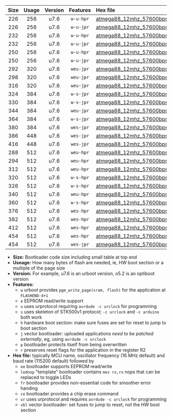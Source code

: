 |Size|Usage|Version|Features|Hex file|
|:-:|:-:|:-:|:-:|:--|
|226|256|u7.6|`w-u-hpr`|[atmega88_12mhz_57600bps_ur.hex](https://raw.githubusercontent.com/stefanrueger/urboot/main//atmega88_12mhz_57600bps_ur.hex)|
|226|256|u7.6|`w-u-jpr`|[atmega88_12mhz_57600bps_ur_vbl.hex](https://raw.githubusercontent.com/stefanrueger/urboot/main//atmega88_12mhz_57600bps_ur_vbl.hex)|
|232|256|u7.6|`w-u-hpr`|[atmega88_12mhz_57600bps_lednop_ur.hex](https://raw.githubusercontent.com/stefanrueger/urboot/main//atmega88_12mhz_57600bps_lednop_ur.hex)|
|232|256|u7.6|`w-u-jpr`|[atmega88_12mhz_57600bps_lednop_ur_vbl.hex](https://raw.githubusercontent.com/stefanrueger/urboot/main//atmega88_12mhz_57600bps_lednop_ur_vbl.hex)|
|250|256|u7.6|`w-u-hpr`|[atmega88_12mhz_57600bps_lednop_fr_ur.hex](https://raw.githubusercontent.com/stefanrueger/urboot/main//atmega88_12mhz_57600bps_lednop_fr_ur.hex)|
|250|256|u7.6|`w-u-jpr`|[atmega88_12mhz_57600bps_lednop_fr_ur_vbl.hex](https://raw.githubusercontent.com/stefanrueger/urboot/main//atmega88_12mhz_57600bps_lednop_fr_ur_vbl.hex)|
|292|320|u7.6|`weu-jpr`|[atmega88_12mhz_57600bps_ee_ur_vbl.hex](https://raw.githubusercontent.com/stefanrueger/urboot/main//atmega88_12mhz_57600bps_ee_ur_vbl.hex)|
|298|320|u7.6|`weu-jpr`|[atmega88_12mhz_57600bps_ee_lednop_ur_vbl.hex](https://raw.githubusercontent.com/stefanrueger/urboot/main//atmega88_12mhz_57600bps_ee_lednop_ur_vbl.hex)|
|316|320|u7.6|`weu-jpr`|[atmega88_12mhz_57600bps_ee_lednop_fr_ur_vbl.hex](https://raw.githubusercontent.com/stefanrueger/urboot/main//atmega88_12mhz_57600bps_ee_lednop_fr_ur_vbl.hex)|
|324|384|u7.6|`w-s-jpr`|[atmega88_12mhz_57600bps_vbl.hex](https://raw.githubusercontent.com/stefanrueger/urboot/main//atmega88_12mhz_57600bps_vbl.hex)|
|330|384|u7.6|`w-s-jpr`|[atmega88_12mhz_57600bps_lednop_vbl.hex](https://raw.githubusercontent.com/stefanrueger/urboot/main//atmega88_12mhz_57600bps_lednop_vbl.hex)|
|344|384|u7.6|`weu-jpr`|[atmega88_12mhz_57600bps_ee_lednop_fr_ce_ur_vbl.hex](https://raw.githubusercontent.com/stefanrueger/urboot/main//atmega88_12mhz_57600bps_ee_lednop_fr_ce_ur_vbl.hex)|
|364|384|u7.6|`w-s-jpr`|[atmega88_12mhz_57600bps_lednop_fr_vbl.hex](https://raw.githubusercontent.com/stefanrueger/urboot/main//atmega88_12mhz_57600bps_lednop_fr_vbl.hex)|
|380|384|u7.6|`wes-jpr`|[atmega88_12mhz_57600bps_ee_vbl.hex](https://raw.githubusercontent.com/stefanrueger/urboot/main//atmega88_12mhz_57600bps_ee_vbl.hex)|
|386|448|u7.6|`wes-jpr`|[atmega88_12mhz_57600bps_ee_lednop_vbl.hex](https://raw.githubusercontent.com/stefanrueger/urboot/main//atmega88_12mhz_57600bps_ee_lednop_vbl.hex)|
|416|448|u7.6|`wes-jpr`|[atmega88_12mhz_57600bps_ee_lednop_fr_vbl.hex](https://raw.githubusercontent.com/stefanrueger/urboot/main//atmega88_12mhz_57600bps_ee_lednop_fr_vbl.hex)|
|288|512|u7.6|`weu-hpr`|[atmega88_12mhz_57600bps_ee_ur.hex](https://raw.githubusercontent.com/stefanrueger/urboot/main//atmega88_12mhz_57600bps_ee_ur.hex)|
|294|512|u7.6|`weu-hpr`|[atmega88_12mhz_57600bps_ee_lednop_ur.hex](https://raw.githubusercontent.com/stefanrueger/urboot/main//atmega88_12mhz_57600bps_ee_lednop_ur.hex)|
|312|512|u7.6|`weu-hpr`|[atmega88_12mhz_57600bps_ee_lednop_fr_ur.hex](https://raw.githubusercontent.com/stefanrueger/urboot/main//atmega88_12mhz_57600bps_ee_lednop_fr_ur.hex)|
|320|512|u7.6|`w-s-hpr`|[atmega88_12mhz_57600bps.hex](https://raw.githubusercontent.com/stefanrueger/urboot/main//atmega88_12mhz_57600bps.hex)|
|326|512|u7.6|`w-s-hpr`|[atmega88_12mhz_57600bps_lednop.hex](https://raw.githubusercontent.com/stefanrueger/urboot/main//atmega88_12mhz_57600bps_lednop.hex)|
|340|512|u7.6|`weu-hpr`|[atmega88_12mhz_57600bps_ee_lednop_fr_ce_ur.hex](https://raw.githubusercontent.com/stefanrueger/urboot/main//atmega88_12mhz_57600bps_ee_lednop_fr_ce_ur.hex)|
|360|512|u7.6|`w-s-hpr`|[atmega88_12mhz_57600bps_lednop_fr.hex](https://raw.githubusercontent.com/stefanrueger/urboot/main//atmega88_12mhz_57600bps_lednop_fr.hex)|
|376|512|u7.6|`wes-hpr`|[atmega88_12mhz_57600bps_ee.hex](https://raw.githubusercontent.com/stefanrueger/urboot/main//atmega88_12mhz_57600bps_ee.hex)|
|382|512|u7.6|`wes-hpr`|[atmega88_12mhz_57600bps_ee_lednop.hex](https://raw.githubusercontent.com/stefanrueger/urboot/main//atmega88_12mhz_57600bps_ee_lednop.hex)|
|412|512|u7.6|`wes-hpr`|[atmega88_12mhz_57600bps_ee_lednop_fr.hex](https://raw.githubusercontent.com/stefanrueger/urboot/main//atmega88_12mhz_57600bps_ee_lednop_fr.hex)|
|454|512|u7.6|`wes-hpr`|[atmega88_12mhz_57600bps_ee_lednop_fr_ce.hex](https://raw.githubusercontent.com/stefanrueger/urboot/main//atmega88_12mhz_57600bps_ee_lednop_fr_ce.hex)|
|454|512|u7.6|`wes-jpr`|[atmega88_12mhz_57600bps_ee_lednop_fr_ce_vbl.hex](https://raw.githubusercontent.com/stefanrueger/urboot/main//atmega88_12mhz_57600bps_ee_lednop_fr_ce_vbl.hex)|

- **Size:** Bootloader code size including small table at top end
- **Useage:** How many bytes of flash are needed, ie, HW boot section or a multiple of the page size
- **Version:** For example, u7.6 is an urboot version, o5.2 is an optiboot version
- **Features:**
  + `w` urboot provides `pgm_write_page(sram, flash)` for the application at `FLASHEND-4+1`
  + `e` EEPROM read/write support
  + `u` uses urprotocol requiring `avrdude -c urclock` for programming
  + `s` uses skeleton of STK500v1 protocol; `-c urclock` and `-c arduino` both work
  + `h` hardware boot section: make sure fuses are set for reset to jump to boot section
  + `j` vector bootloader: uploaded applications *need to be patched externally*, eg, using `avrdude -c urclock`
  + `p` bootloader protects itself from being overwritten
  + `r` preserves reset flags for the application in the register R2
- **Hex file:** typically MCU name, oscillator frequency (16 MHz default) and baud rate (115200 default) followed by
  + `ee` bootloader supports EEPROM read/write
  + `lednop` "template" bootloader contains `mov rx,rx` nops that can be replaced to toggle LEDs
  + `fr` bootloader provides non-essential code for smoother error handing
  + `ce` bootloader provides a chip erase command
  + `ur` uses urprotocol and requires `avrdude -c urclock` for programming
  + `vbl` vector bootloader: set fuses to jump to reset, not the HW boot section
